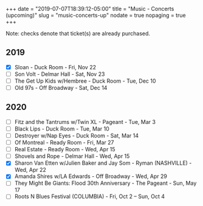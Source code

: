 +++
date = "2019-07-07T18:39:12-05:00"
title = "Music - Concerts (upcoming)"
slug = "music-concerts-up"
nodate = true
nopaging = true
+++

Note: checks denote that ticket(s) are already purchased.

## 2019

- [X] Sloan - Duck Room - Fri, Nov 22
- [ ] Son Volt - Delmar Hall - Sat, Nov 23
- [ ] The Get Up Kids w/Hembree - Duck Room - Tue, Dec 10
- [ ] Old 97s - Off Broadway - Sat, Dec 14

## 2020

- [ ] Fitz and the Tantrums w/Twin XL - Pageant - Tue, Mar 3
- [ ] Black Lips - Duck Room - Tue, Mar 10
- [ ] Destroyer w/Nap Eyes - Duck Room - Sat, Mar 14
- [ ] Of Montreal - Ready Room - Fri, Mar 27
- [ ] Real Estate - Ready Room - Wed, Apr 15
- [ ] Shovels and Rope - Delmar Hall - Wed, Apr 15
- [X] Sharon Van Etten w/Julien Baker and Jay Som - Ryman (NASHVILLE) - Wed, Apr 22
- [X] Amanda Shires w/LA Edwards - Off Broadway - Wed, Apr 29
- [ ] They Might Be Giants: Flood 30th Anniversary - The Pageant - Sun, May 17
- [ ] Roots N Blues Festival (COLUMBIA) - Fri, Oct 2 – Sun, Oct 4
